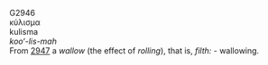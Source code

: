 G2946  
κύλισμα  
kulisma  
*koo‘-lis-mah*  
From [2947](g2947) a *wallow* (the effect of *rolling*), that is,
*filth:* - wallowing.  
